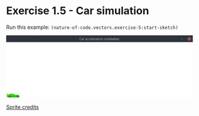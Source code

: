 # Exercise 1.5 - Car simulation

Run this example: `(nature-of-code.vectors.exercise-5:start-sketch)`

![Exercise 1.5 - Car simulation](screenshots/Exercise%201.5%20-%20Car%20simulation.gif)

[Sprite credits](https://opengameart.org/content/2d-car-sprite-7)
